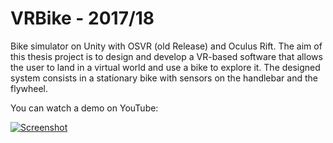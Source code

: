 # VRBike - 2017/18

Bike simulator on Unity with OSVR (old Release) and Oculus Rift. The aim of this thesis project is to design and develop a VR-based software that allows the user to land in a virtual world and use a bike to explore it.
The designed system consists in a stationary bike with sensors on the handlebar and the flywheel.

You can watch a demo on YouTube:

[![Screenshot](https://img.youtube.com/vi/S_ngIWMFXKQ/0.jpg)](https://www.youtube.com/watch?v=S_ngIWMFXKQ)
